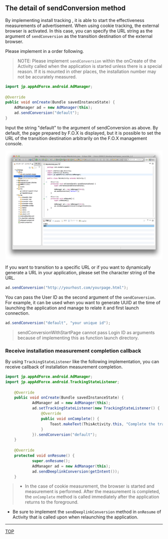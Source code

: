 ## The detail of sendConversion method

By implementing install tracking , it is able to start the effectiveness measurements of advertisement. When using cookie tracking, the external browser is activated. In this case, you can specify the URL string as the argument of `sendConversion` as the transition destination of the external browser.

Please implement in a order following.

> NOTE:
Please implement `sendConversion` within the onCreate of the Activity called when the application is started unless there is a special reason. If it is mounted in other places, the installation number may not be accurately measured.

```java
import jp.appAdForce.android.AdManager;

@Override
public void onCreate(Bundle savedInstanceState) {
	AdManager ad = new AdManager(this);
	ad.sendConversion("default");
}
```

Input the string "default" to the argument of sendConversion as above. By default, the page prepared by F.O.X is displayed, but it is possible to set the URL of the transition destination arbitrarily on the F.O.X management console.

![sendConversion01](./img01.png)

If you want to transition to a specific URL or if you want to dynamically generate a URL in your application, please set the character string of the URL.

```java
ad.sendConversion("http://yourhost.com/yourpage.html");
```

You can pass the User ID as the second argument of the `sendConversion`. For example, it can be used when you want to generate UUID at the time of launching the application and manage to relate it and first launch connection.

```java
ad.sendConversion("default", "your unique id");
```
> sendConversionWithStartPage cannot pass Login ID as arguments because of implementing this as function launch directory.

### Receive installation measurement completion callback

By using `TrackingStateListener` like the following implementation, you can receive callback of installation measurement completion.

```java
import jp.appAdForce.android.AdManager;
import jp.appAdForce.android.TrackingStateListener;

	@Override
	public void onCreate(Bundle savedInstanceState) {
			AdManager ad = new AdManager(this);
			ad.setTrackingStateListener(new TrackingStateListener() {
				@Override
				public void onComplete() {
					Toast.makeText(ThisActivity.this, "Complete the tracking", Toast.LENGTH_LONG).show();
				}
			}).sendConversion("default");
	}

	@Override
	protected void onResume() {
			super.onResume();
			AdManager ad = new AdManager(this);
			ad.sendDeeplinkConversion(getIntent());
	}
```

> * In the case of cookie measurement, the browser is started and measurement is performed.
After the measurement is completed, the `onComplete` method is called immediately after the application returns to the foreground.
* Be sure to implement the `sendDeeplinkConversion` method in `onResume` of Activity that is called upon when relaunching the application.

---
[TOP](/lang/en/README.md)
